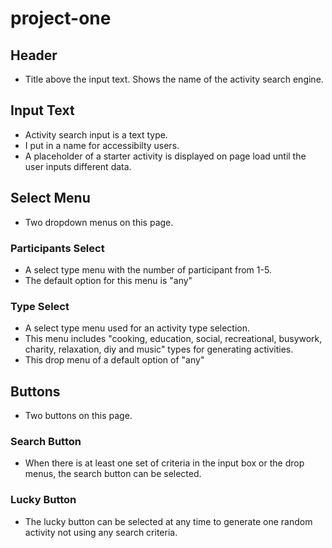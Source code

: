 # project-one
## Header
- Title above the input text. Shows the name of the activity search engine. 
## Input Text
- Activity search input is a text type. 
- I put in a name for accessibilty users. 
- A placeholder of a starter activity is displayed on page load until the user inputs different data. 

## Select Menu
- Two dropdown menus on this page.
### Participants Select
- A select type menu with the number of participant from 1-5. 
- The default option for this menu is "any"
### Type Select
- A select type menu used for an activity type selection.
- This menu includes "cooking, education, social, recreational, busywork, charity, relaxation, diy and music" types for generating activities. 
- This drop menu of a default option of "any"

## Buttons
- Two buttons on this page. 
### Search Button
- When there is at least one set of criteria in the input box or the drop menus, the search button can be selected. 
### Lucky Button
- The lucky button can be selected at any time to generate one random activity not using any search criteria. 